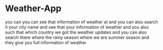 # Weather-App
you can you can see that information of weather at and you can also search it your city name and see that your information of weather and you also such that which country we got the weather updates and you can also search there where the rainy season where we are summer season and they give you full information of weather
